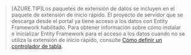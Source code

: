 
>[AZURE.TIP]Los paquetes de extensión de datos se incluyen en el paquete de extensión de inicio rápido. El proyecto de servidor que se descarga desde el portal ya tiene acceso a los datos con Entity Framework habilitado. Para obtener información sobre cómo instalar e inicializar Entity Framework para el acceso a los datos cuando no se utiliza la extensión de inicio rápido, consulte [Cómo definir un controlador de tabla](../articles/app-service-mobile/app-service-mobile-dotnet-backend-how-to-use-server-sdk.md#how-to-define-a-table-controller).

<!---HONumber=Oct15_HO3-->